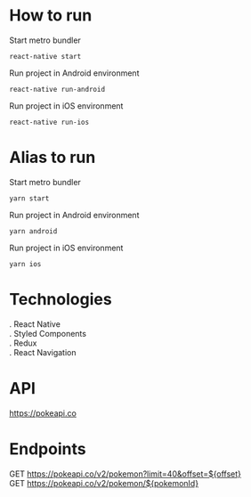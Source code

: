 How to run
==========

Start metro bundler

```shell script
react-native start
```

Run project in Android environment

```shell script
react-native run-android
```

Run project in iOS environment

```shell script
react-native run-ios
```

Alias to run
============

Start metro bundler

```shell script
yarn start
```

Run project in Android environment

```shell script
yarn android
```

Run project in iOS environment

```shell script
yarn ios
```

Technologies
============

. React Native  
. Styled Components  
. Redux  
. React Navigation  


API
============

https://pokeapi.co

Endpoints
============

GET https://pokeapi.co/v2/pokemon?limit=40&offset=${offset}  
GET https://pokeapi.co/v2/pokemon/${pokemonId}
